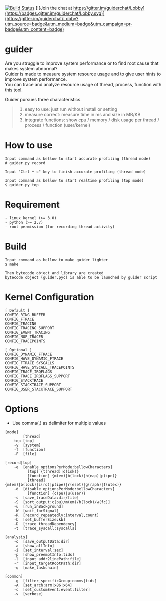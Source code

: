 [![Build Status](https://travis-ci.org/iipeace/guider.svg?branch=master)](https://travis-ci.org/iipeace/guider) 
[![Join the chat at https://gitter.im/guiderchat/Lobby](https://badges.gitter.im/guiderchat/Lobby.svg)](https://gitter.im/guiderchat/Lobby?utm_source=badge&utm_medium=badge&utm_campaign=pr-badge&utm_content=badge)

guider
=======
Are you struggle to improve system performance or to find root cause that makes system abnormal?   
Guider is made to measure system resource usage and to give user hints to improve system performance.   
You can trace and analyze resource usage of thread, process, function with this tool.   

Guider pursues three characteristics.
>1. easy to use: just run without install or setting
>2. measure correct: measure time in ms and size in MB/KB
>3. integrate functions: show cpu / memory / disk usage per thread / process / function (user/kernel)


How to use
=======

```
Input command as bellow to start accurate profiling (thread mode)
# guider.py record 

Input "Ctrl + c" key to finish accurate profiling (thread mode)

Input command as bellow to start realtime profiling (top mode)
$ guider.py top 
```


Requirement
=======

```
- linux kernel (>= 3.0)
- python (>= 2.7)
- root permission (for recording thread activity)
```


Build
=======

```
Input command as bellow to make guider lighter
$ make

Then bytecode object and library are created
bytecode object (guider.pyc) is able to be launched by guider script
```


Kernel Configuration
=======

```
[ Default ]
CONFIG_RING_BUFFER
CONFIG_FTRACE
CONFIG_TRACING
CONFIG_TRACING_SUPPORT
CONFIG_EVENT_TRACING
CONFIG_NOP_TRACER
CONFIG_TRACEPOINTS

[ Optional ]
CONFIG_DYNAMIC_FTRACE
CONFIG_HAVE_DYNAMIC_FTRACE
CONFIG_FTRACE_SYSCALLS
CONFIG_HAVE_SYSCALL_TRACEPOINTS
CONFIG_TRACE_IRQFLAGS
CONFIG_TRACE_IRQFLAGS_SUPPORT
CONFIG_STACKTRACE
CONFIG_STACKTRACE_SUPPORT
CONFIG_USER_STACKTRACE_SUPPORT
```


Options
=======

* Use comma(,) as delimiter for multiple values

```
[mode]
        [thread]
    top [top]
    -y  [system]
    -f  [function]
    -F  [file]
    
[record|top]
    -e  [enable_optionsPerMode:bellowCharacters]
          [top] {t(hread)|d(isk)}
          [function] {m(em)|b(lock)|h(eap)|p(ipe)}
          [thread] {m(em)|b(lock)|i(rq)|p(ipe)|r(eset)|g(raph)|f(utex)}
    -d  [disable_optionsPerMode:bellowCharacters]
          [function] {c(pu)|u(user)}
    -s  [save_traceData:dir/file]
    -S  [sort_output:c(pu)/m(em)/b(lock)/w(fc)]
    -u  [run_inBackground]
    -W  [wait_forSignal]
    -R  [record_repeatedly:interval,count]
    -b  [set_bufferSize:kb]
    -D  [trace_threadDependency]
    -t  [trace_syscall:syscalls]
    
[analysis]
    -o  [save_outputData:dir]
    -a  [show_allInfo]
    -i  [set_interval:sec]
    -p  [show_preemptInfo:tids]
    -l  [input_addr2linePath:file]
    -r  [input_targetRootPath:dir]
    -q  [make_taskchain]
    
[common]
    -g  [filter_specificGroup:comms|tids]
    -A  [set_arch:arm|x86|x64]
    -c  [set_customEvent:event:filter]
    -v  [verbose]
```
